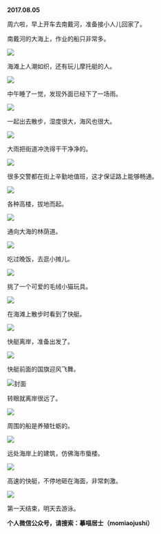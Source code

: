 
          
**2017.08.05**

周六啦，早上开车去南戴河，准备接小人儿回家了。

南戴河的大海上，作业的船只非常多。


![](//upload-images.jianshu.io/upload_images/51001-49ccffd770173ec9.jpg)


海滩上人潮如织，还有玩儿摩托艇的人。


![](//upload-images.jianshu.io/upload_images/51001-5abf349b1f054544.jpg)


中午睡了一觉，发现外面已经下了一场雨。


![](//upload-images.jianshu.io/upload_images/51001-a1299f0d06a02f64.jpg)


一起出去散步，湿度很大，海风也很大。


![](//upload-images.jianshu.io/upload_images/51001-f1ade8b93f33c4e4.jpg)


大雨把街道冲洗得干干净净的。


![](//upload-images.jianshu.io/upload_images/51001-e5453a30530d92b0.jpg)


很多交警都在街上辛勤地值班，这才保证路上能够畅通。


![](//upload-images.jianshu.io/upload_images/51001-fa2b3751f92e8cd3.jpg)


各种高楼，拔地而起。


![](//upload-images.jianshu.io/upload_images/51001-1877af4e37977dd7.jpg)


通向大海的林荫道。


![](//upload-images.jianshu.io/upload_images/51001-ad70f7e819b9c824.jpg)


吃过晚饭，去逛小摊儿。


![](//upload-images.jianshu.io/upload_images/51001-21e760cc1255bd67.jpg)


挑了一个可爱的毛绒小猫玩具。


![](//upload-images.jianshu.io/upload_images/51001-dcf1a94924a7bf82.jpg)


在海滩上散步时看到了快艇。


![](//upload-images.jianshu.io/upload_images/51001-7bdd918b67bee076.jpg)


快艇离岸，准备出发了。


![](//upload-images.jianshu.io/upload_images/51001-1b1d7a22cf3fed22.jpg)


快艇前面的国旗迎风飞舞。


![](//upload-images.jianshu.io/upload_images/51001-3be1c3d332fc596b.jpg)封面


转眼就离岸很远了。


![](//upload-images.jianshu.io/upload_images/51001-e9de5dbdb8b9a1a7.jpg)


周围的船是养殖牡蛎的。


![](//upload-images.jianshu.io/upload_images/51001-bca7d5f35c34089c.jpg)


远处海岸上的建筑，仿佛海市蜃楼。


![](//upload-images.jianshu.io/upload_images/51001-5e59be308b613564.jpg)


高速的快艇，不停地砸在海面，非常刺激。


![](//upload-images.jianshu.io/upload_images/51001-91dec54c427c8eaa.jpg)


第一天结束，明天去游泳。


**个人微信公众号，请搜索：摹喵居士（momiaojushi）**

        